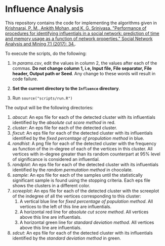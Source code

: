 # Influence Analysis

This repository contains the code for implementing the algorithms given in [Krishnaraj, P. M., Ankith Mohan, and K. G. Srinivasa. "Performance of procedures for identifying influentials in a social network: prediction of time and memory usage as a function of network properties." Social Network Analysis and Mining 7.1 (2017): 34.](https://link.springer.com/content/pdf/10.1007%2Fs13278-017-0454-1.pdf).

To execute the scripts, do the following:
1. In *params.csv*, edit the values in column 2, the values after each of the commas.
   **Do not change column 1, i.e, Input file, File separator, File header, Output path or Seed**. Any change to these words will result in code failure.  

2. **Set the current directory to the `Influence` directory**.

3. Run `source("scripts/run.R")`

The output will be the following directories:
1. *abscut*: An eps file for each of the detected cluster with its influentials identified by the *absolute cut score method* in red.
2. *cluster*: An eps file for each of the detected cluster.
3. *fixcut*: An eps file for each of the detected cluster with its influentials identified by the *fixed percentage of propulation method* in blue.
4. *randhist*: A png file for each of the detected cluster with the frequency as function of the in-degree of each of the vertices in this cluster. All vertices with in-degree greater than its random counterpart at 95% level of significance is considered an influential.
5. *randplot*: An eps file for each of the detected cluster with its influentials identified by the *random permutation method* in chocolate.
6. *sample*: An eps file for each of the samples until the statistically significant sample is found using the stopping criteria. Each eps file shows the clusters in a different color.
7. *screeplot*: An eps file for each of the detected cluster with the screeplot of the indegree of all the vertices corresponding to this cluster:
	1. A vertical blue line for *fixed percentage of population method*. All vertices to the left of this line are influentials.
	2. A horizontal red line for *absolute cut score method*. All vertices above this line are influentials.
	3. A horizontal green line for *standard deviation method*. All vertices above this line are influentials.
8. *sdcut*: An eps file for each of the detected cluster with its influentials identified by the *standard deviation method* in green.
